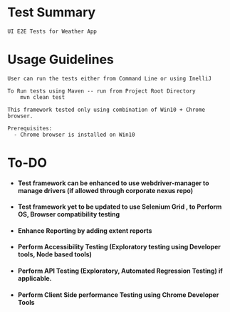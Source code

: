 # Test Summary
    UI E2E Tests for Weather App 

# Usage Guidelines

    User can run the tests either from Command Line or using InelliJ
    
    To Run tests using Maven -- run from Project Root Directory
        mvn clean test

    This framework tested only using combination of Win10 + Chrome browser.

    Prerequisites:
      - Chrome browser is installed on Win10


# To-DO

   * #### Test framework can be enhanced to use webdriver-manager to manage drivers (if allowed through corporate nexus repo)
   
   * #### Test framework yet to be updated to use Selenium Grid , to Perform  OS, Browser compatibility testing 
   
   * #### Enhance Reporting by adding extent reports
   
   * #### Perform Accessibility Testing (Exploratory testing using Developer tools, Node based tools)
   
   * #### Perform API Testing (Exploratory, Automated Regression Testing) if applicable.
   
   * #### Perform Client Side performance Testing using Chrome Developer Tools
